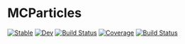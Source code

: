 # MCParticles

[![Stable](https://img.shields.io/badge/docs-stable-blue.svg)](https://bonStats.github.io/MCParticles.jl/stable)
[![Dev](https://img.shields.io/badge/docs-dev-blue.svg)](https://bonStats.github.io/MCParticles.jl/dev)
[![Build Status](https://travis-ci.com/bonStats/MCParticles.jl.svg?branch=master)](https://travis-ci.com/bonStats/MCParticles.jl)
[![Coverage](https://codecov.io/gh/bonStats/MCParticles.jl/branch/master/graph/badge.svg)](https://codecov.io/gh/bonStats/MCParticles.jl)
[![Build Status](https://travis-ci.com/bonStats/MCParticles.jl.svg?branch=master)](https://travis-ci.com/bonStats/MCParticles.jl)
